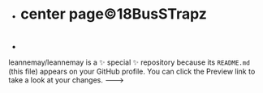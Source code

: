 - <h1>center page©️18BusSTrapz<h1/>
- 
leannemay/leannemay is a ✨ special ✨ repository because its `README.md` (this file) appears on your GitHub profile.
You can click the Preview link to take a look at your changes.
--->
